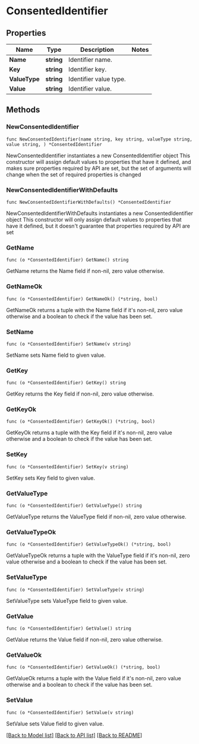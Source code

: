 # ConsentedIdentifier

## Properties

Name | Type | Description | Notes
------------ | ------------- | ------------- | -------------
**Name** | **string** | Identifier name. | 
**Key** | **string** | Identifier key. | 
**ValueType** | **string** | Identifier value type. | 
**Value** | **string** | Identifier value. | 

## Methods

### NewConsentedIdentifier

`func NewConsentedIdentifier(name string, key string, valueType string, value string, ) *ConsentedIdentifier`

NewConsentedIdentifier instantiates a new ConsentedIdentifier object
This constructor will assign default values to properties that have it defined,
and makes sure properties required by API are set, but the set of arguments
will change when the set of required properties is changed

### NewConsentedIdentifierWithDefaults

`func NewConsentedIdentifierWithDefaults() *ConsentedIdentifier`

NewConsentedIdentifierWithDefaults instantiates a new ConsentedIdentifier object
This constructor will only assign default values to properties that have it defined,
but it doesn't guarantee that properties required by API are set

### GetName

`func (o *ConsentedIdentifier) GetName() string`

GetName returns the Name field if non-nil, zero value otherwise.

### GetNameOk

`func (o *ConsentedIdentifier) GetNameOk() (*string, bool)`

GetNameOk returns a tuple with the Name field if it's non-nil, zero value otherwise
and a boolean to check if the value has been set.

### SetName

`func (o *ConsentedIdentifier) SetName(v string)`

SetName sets Name field to given value.


### GetKey

`func (o *ConsentedIdentifier) GetKey() string`

GetKey returns the Key field if non-nil, zero value otherwise.

### GetKeyOk

`func (o *ConsentedIdentifier) GetKeyOk() (*string, bool)`

GetKeyOk returns a tuple with the Key field if it's non-nil, zero value otherwise
and a boolean to check if the value has been set.

### SetKey

`func (o *ConsentedIdentifier) SetKey(v string)`

SetKey sets Key field to given value.


### GetValueType

`func (o *ConsentedIdentifier) GetValueType() string`

GetValueType returns the ValueType field if non-nil, zero value otherwise.

### GetValueTypeOk

`func (o *ConsentedIdentifier) GetValueTypeOk() (*string, bool)`

GetValueTypeOk returns a tuple with the ValueType field if it's non-nil, zero value otherwise
and a boolean to check if the value has been set.

### SetValueType

`func (o *ConsentedIdentifier) SetValueType(v string)`

SetValueType sets ValueType field to given value.


### GetValue

`func (o *ConsentedIdentifier) GetValue() string`

GetValue returns the Value field if non-nil, zero value otherwise.

### GetValueOk

`func (o *ConsentedIdentifier) GetValueOk() (*string, bool)`

GetValueOk returns a tuple with the Value field if it's non-nil, zero value otherwise
and a boolean to check if the value has been set.

### SetValue

`func (o *ConsentedIdentifier) SetValue(v string)`

SetValue sets Value field to given value.



[[Back to Model list]](../README.md#documentation-for-models) [[Back to API list]](../README.md#documentation-for-api-endpoints) [[Back to README]](../README.md)


